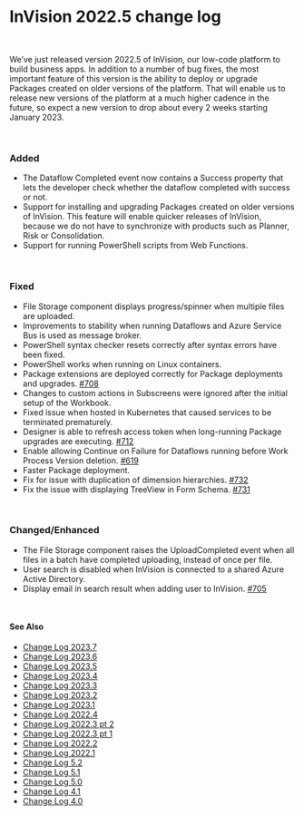 

# InVision 2022.5 change log

<br/>

We’ve just released version 2022.5 of InVision, our low-code platform to build business apps. In addition to a number of bug fixes, the most important feature of this version is the ability to deploy or upgrade Packages created on older versions of the platform. That will enable us to release new versions of the platform at a much higher cadence in the future, so expect a new version to drop about every 2 weeks starting January 2023.

<br/>

### Added

- The Dataflow Completed event now contains a Success property that lets the developer check whether the dataflow completed with success or not.
- Support for installing and upgrading Packages created on older versions of InVision. This feature will enable quicker releases of InVision, because we do not have to synchronize with products such as Planner, Risk or Consolidation.
- Support for running PowerShell scripts from Web Functions.

<br/>

### Fixed

- File Storage component displays progress/spinner when multiple files are uploaded.
- Improvements to stability when running Dataflows and Azure Service Bus is used as message broker.
- PowerShell syntax checker resets correctly after syntax errors have been fixed.
- PowerShell works when running on Linux containers.
- Package extensions are deployed correctly for Package deployments and upgrades. [#708](https://support.profitbase.com/platform/invision-beta/-/issues/708)
- Changes to custom actions in Subscreens were ignored after the initial setup of the Workbook.
- Fixed issue when hosted in Kubernetes that caused services to be terminated prematurely.
- Designer is able to refresh access token when long-running Package upgrades are executing. [#712](https://support.profitbase.com/platform/invision-beta/-/issues/712)
- Enable allowing Continue on Failure for Dataflows running before Work Process Version deletion. [#619](https://support.profitbase.com/platform/invision-beta/-/issues/619)
- Faster Package deployment.
- Fix for issue with duplication of dimension hierarchies. [#732](https://support.profitbase.com/platform/invision-beta/-/issues/732)
- Fix the issue with displaying TreeView in Form Schema. [#731](https://support.profitbase.com/platform/invision-beta/-/issues/731)

<br/>

### Changed/Enhanced

- The File Storage component raises the UploadCompleted event when all files in a batch have completed uploading, instead of once per file.
- User search is disabled when InVision is connected to a shared Azure Active Directory.
- Display email in search result when adding user to InVision. [#705](https://support.profitbase.com/platform/invision-beta/-/issues/705)

<br/>

#### See Also

- [Change Log 2023.7](changelog23_7.md)
- [Change Log 2023.6](changelog23_6.md)
- [Change Log 2023.5](changelog23_5.md)
- [Change Log 2023.4](changelog23_4.md)
- [Change Log 2023.3](changelog23_3.md)
- [Change Log 2023.2](changelog23_2.md)
- [Change Log 2023.1](changelog23_1.md)
- [Change Log 2022.4](changelog22_4.md)
- [Change Log 2022.3 pt 2](changelog22_3_2.md)
- [Change Log 2022.3 pt 1](changelog22_3_1.md)
- [Change Log 2022.2](changelog22_2.md)
- [Change Log 2022.1](changelog22_1.md)
- [Change Log 5.2](changelog52.md)
- [Change Log 5.1](changelog51.md)
- [Change Log 5.0](changelog5.md)
- [Change Log 4.1](changelog41.md)
- [Change Log 4.0](changelog40.md)
